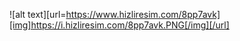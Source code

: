 ![alt text][url=https://www.hizliresim.com/8pp7avk][img]https://i.hizliresim.com/8pp7avk.PNG[/img][/url]
